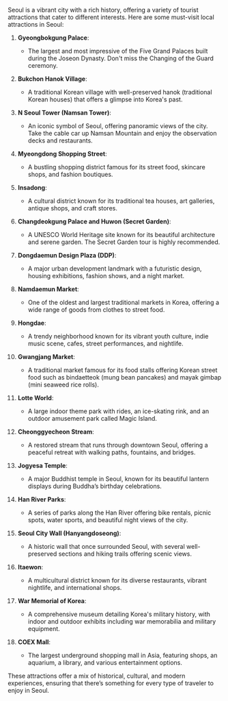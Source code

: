 Seoul is a vibrant city with a rich history, offering a variety of tourist attractions that cater to different interests. Here are some must-visit local attractions in Seoul:

1. **Gyeongbokgung Palace**:
   - The largest and most impressive of the Five Grand Palaces built during the Joseon Dynasty. Don't miss the Changing of the Guard ceremony.

2. **Bukchon Hanok Village**:
   - A traditional Korean village with well-preserved hanok (traditional Korean houses) that offers a glimpse into Korea's past.

3. **N Seoul Tower (Namsan Tower)**:
   - An iconic symbol of Seoul, offering panoramic views of the city. Take the cable car up Namsan Mountain and enjoy the observation decks and restaurants.

4. **Myeongdong Shopping Street**:
   - A bustling shopping district famous for its street food, skincare shops, and fashion boutiques.

5. **Insadong**:
   - A cultural district known for its traditional tea houses, art galleries, antique shops, and craft stores.

6. **Changdeokgung Palace and Huwon (Secret Garden)**:
   - A UNESCO World Heritage site known for its beautiful architecture and serene garden. The Secret Garden tour is highly recommended.

7. **Dongdaemun Design Plaza (DDP)**:
   - A major urban development landmark with a futuristic design, housing exhibitions, fashion shows, and a night market.

8. **Namdaemun Market**:
   - One of the oldest and largest traditional markets in Korea, offering a wide range of goods from clothes to street food.

9. **Hongdae**:
   - A trendy neighborhood known for its vibrant youth culture, indie music scene, cafes, street performances, and nightlife.

10. **Gwangjang Market**:
    - A traditional market famous for its food stalls offering Korean street food such as bindaetteok (mung bean pancakes) and mayak gimbap (mini seaweed rice rolls).

11. **Lotte World**:
    - A large indoor theme park with rides, an ice-skating rink, and an outdoor amusement park called Magic Island.

12. **Cheonggyecheon Stream**:
    - A restored stream that runs through downtown Seoul, offering a peaceful retreat with walking paths, fountains, and bridges.

13. **Jogyesa Temple**:
    - A major Buddhist temple in Seoul, known for its beautiful lantern displays during Buddha’s birthday celebrations.

14. **Han River Parks**:
    - A series of parks along the Han River offering bike rentals, picnic spots, water sports, and beautiful night views of the city.

15. **Seoul City Wall (Hanyangdoseong)**:
    - A historic wall that once surrounded Seoul, with several well-preserved sections and hiking trails offering scenic views.

16. **Itaewon**:
    - A multicultural district known for its diverse restaurants, vibrant nightlife, and international shops.

17. **War Memorial of Korea**:
    - A comprehensive museum detailing Korea's military history, with indoor and outdoor exhibits including war memorabilia and military equipment.

18. **COEX Mall**:
    - The largest underground shopping mall in Asia, featuring shops, an aquarium, a library, and various entertainment options.

These attractions offer a mix of historical, cultural, and modern experiences, ensuring that there’s something for every type of traveler to enjoy in Seoul.
